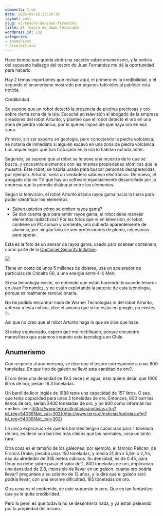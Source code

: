 ```yaml
---
comments: true
date: 2005-09-26 23:24:39
layout: post
slug: el-tesoro-de-juan-fernandez
title: El Tesoro de Juan Fernandez
wordpress_id: 132
categories:
- Anumerismo
- Credibilidad
---
```


Hace tiempo que quería abrir una sección sobre anumerismo, y la noticia del supuesto hallazgo del tesoro de Juan Fernandez me dá la oportunidad para hacerlo.

Hay 2 temas importantes que revisar aquí, el primero es la credibilidad, y el segundo el anumerismo mostrado por algunos tabloides al publicar esta noticia.

Credibilidad

Se supone que un robot detectó la presencia de piedras preciosas y oro sobre cierta zona de la isla. Escuché en televisión al abogado de la empresa creadores del robot Arturito, y planteó que el robot detectó el oro en una zona de piedra volcánica, por lo que es imposible que haya oro en esa zona.

Primero, sin ser experto en geología, pero conociendo la piedra volcánica, se notaría de inmediato si alguién excavó en una zona de piedra volcánica. Los arqueologos que han trabajado en la isla lo habrían notado antes.

Segundo, se supone que al robot se le pone una muestra de lo que se busca, y encuentra elementos con las mismas propiedades atómicas que la muestra. Este robot, se habría usado para buscar personas desaparecidas, por ejemplo. Arturito, sería un verdadero sabueso electrónico. De nuevo, el abogado dijó en TV que hay un software especialmente desarrollado por la empresa que le permite distinguir entre los elementos.

Según la televisión, el robot Arturito irradia rayos gama hacia la tierra para poder identificar los elementos.

  * Saben ustedes cómo se emiten [rayos gama](http://en.wikipedia.org/wiki/Gamma_ray)?
  * Se dan cuenta que para emitir rayos gama, el robot debe manejar elementos radiactivos? Por las fotos que ví en televisión, el robot contiene un PC común y corriente, una cubierta aparentemente de aluminio, por ningún lado se ven protecciones de plomo, necesarias para operar.

Esta es la foto de un sensor de rayos gama, usado para scanear containers, como parte de la [Container Security Initiative](http://en.wikipedia.org/wiki/Container_Security_Initiative):

[![](http://www.inet.tsinghua.edu.cn/english2/images/gu60ct.jpg)](http://www.inet.tsinghua.edu.cn/english2/academics4.htm)

Tiene un costo de unos 5 millones de dolares, usa un acelerador de partículas de Cobalto 60, a una energia entre 4-0 MeV.

Si esa tecnología existe, no entiendo que están haciendo buscando tesoros en Juan Fernandez, y no están explotando la patente de esta tecnología, porque es realmente revolucionaria.

No he podido encontrar nada de Warner Tecnologías ni del robot Arturito, anterior a esta noticia, dice el axioma que si no estás en google, no existes :).

Así que no creo que el robot Arturito haga lo que se dice que hace.

Si estoy equivocado, espero que me rectifiquen, porque encuentro maravilloso que estemos creando esta tecnología en Chile.

## Anumerismo

Con respecto al anumerismo, se dice que el tesoro corresponde a unas 800 toneladas. En que tipo de galeón se llevó esta cantidad de oro?.

El oro tiene una densidad de 19.3 veces el agua, esto quiere decir, que 1000 litros de oro, pesan 19.3 toneladas.

Un barril de licor inglés de 1688 tenía una capacidad de 157 litros. O sea, que tenia capacidad para unas 3 toneladas de oro. Entonces, 800 barriles llenos de oro, serían 2400 toneladas de oro, y no 800 como informan los medios. (ver:[http://www.terra.cl/noticias/noticias.cfm?id_reg=540391&id_cat=302](http://www.terra.cl/noticias/noticias.cfm?id_reg=540391&id_cat=302)

La única explicación es que los barriles tengan capacidad para 1 tonelada de oro, es decir son barriles más chicos que los normales, cosa un tanto rara.

Otra cosa es el tamaño de los
galeones, por ejemplo, el famoso Pelican, de Francis Drake, pesaba unas 150 toneladas, y medía 21,3m x 5,8m x 2,7m, eso da alrededor de 335 metos cúbicos. Su densidad, es de 0.45, para flotar no debe sobre pasar el valor de 1, 800 toneladas de oro, implicarían una densidad de 2.8, imposible de llevar en un galeon. cuanto oro podría llevar? preguntele a su sobrino de 12 años, y le dirá que el galeón soló podría llevar, con una enorme dificultad, 185 toneladas de oro.

Otra cosa es el contenido, de este supuesto tesoro. Que es tan fantástico que ya le quita credibilidad.

Pero lo peor, es que todavía no se desentierra nada, y ya están peleando por la propiedad del mismo.



